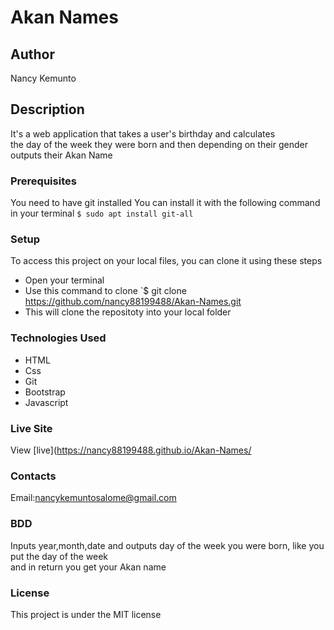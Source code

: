 # Akan Names
## Author
Nancy Kemunto
## Description
It's a web application that takes a user's birthday and calculates <br>
the day of the week they were born and then depending on their gender outputs their Akan Name
### Prerequisites
You need to have git installed
You can install it with the following command in your terminal
`$ sudo apt install git-all`
### Setup
To access this project on your local files, you can clone it using these steps
* Open your terminal
* Use this command to clone `$ git clone https://github.com/nancy88199488/Akan-Names.git
* This will clone the repositoty into your local folder
### Technologies Used
* HTML
* Css
* Git
* Bootstrap
* Javascript
### Live Site
View [live](https://nancy88199488.github.io/Akan-Names/
### Contacts
Email:nancykemuntosalome@gmail.com
### BDD
Inputs year,month,date and outputs day of the week you were born, like you put the day of the week<br>
and in return you get your Akan name
### License
This project is under the MIT license